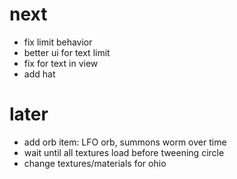 # next
- fix limit behavior
- better ui for text limit
- fix for text in view
- add hat

# later
- add orb item: LFO orb, summons worm over time
- wait until all textures load before tweening circle
- change textures/materials for ohio
